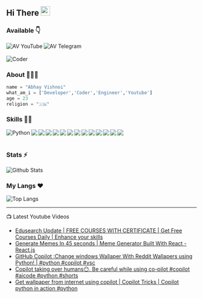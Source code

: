 ## Hi There <a href="https://www.youtube.com/channel/UCUXqHoKTMtk1jpViwNpbTBA/?sub_confirmation=1"><img src="https://media.giphy.com/media/hvRJCLFzcasrR4ia7z/giphy.gif" width="25px"></a>

### Available 👇

<p>
  <a href="https://www.youtube.com/channel/UCUXqHoKTMtk1jpViwNpbTBA/?sub_confirmation=1">
    <img align="left" alt="AV YouTube" src="https://img.icons8.com/color/48/000000/youtube-play.png"/>
  </a>
  <a href="https://telegram.dog/thetechpreneur">
    <img align="left" alt="AV Telegram" src="https://img.icons8.com/color/48/000000/telegram-app--v1.png"/>
  </a>
</p>
</br>
</br>

<!-- ![Profile Views](https://hits.seeyoufarm.com/api/count/incr/badge.svg?url=https://github.com/avthetechpreneur/&title=Profile%20Views) -->
<!-- [![Website](https://img.shields.io/website?label=youtube.com&style=for-the-badge&url=https://www.youtube.com/channel/UCUXqHoKTMtk1jpViwNpbTBA)](https://www.youtube.com/channel/UCUXqHoKTMtk1jpViwNpbTBA/?sub_confirmation=1)
 -->
<img alt="Coder" src="https://telegra.ph//file/50445bd56ada5eb76a452.gif" />

### About 🙋🏻‍♂️

```python
name = "Abhay Vishnoi"
what_am_i = ['Developer','Coder','Engineer','Youtube']
age = 23
religion = "🇮🇳"
```

### Skills 👨‍💻

<img align="left" alt="Python" src="https://img.icons8.com/color/48/000000/python--v1.png"/>
<img align="left" src="https://img.icons8.com/nolan/48/flask.png"/>
<img align="left" src="https://img.icons8.com/color/48/000000/html-5--v1.png"/>
<img align="left" src="https://img.icons8.com/color/48/000000/css3.png"/>
<img align="left" src="https://img.icons8.com/color/48/000000/javascript--v1.png"/>
<img align="left" src="https://img.icons8.com/officel/48/000000/php-logo.png"/>
<img align="left" src="https://img.icons8.com/color/48/000000/react-native.png"/>
<img align="left" src="https://img.icons8.com/color/48/000000/nodejs.png"/>
<img align="left" src="https://img.icons8.com/color/48/000000/heroku.png"/>
<img align="left" src="https://img.icons8.com/color/48/000000/wordpress.png"/>
<img align="left" src="https://img.icons8.com/color/48/000000/github--v1.png"/>
<img align="left" src="https://img.icons8.com/color/48/000000/mongodb.png"/>
<img align="left" src="https://img.icons8.com/color/48/000000/mysql-logo.png"/>

<!-- <img align="left" src="https://img.icons8.com/color/48/000000/c-plus-plus-logo.png"/>
<img align="left" src="https://img.icons8.com/color/48/000000/adobe-illustrator--v1.png"/>
<img align="left" src="https://img.icons8.com/color/48/000000/c-programming.png"/> -->
<img src="https://img.icons8.com/color/48/000000/selenium-test-automation.png"/>
<br/>
<br/>

### Stats ⚡️

![Github Stats](https://readmestats.vercel.app/api?username=abhayvishnoi&show_icons=true&theme=cobalt&count_private=true&include_all_commits=true)

### My Langs ❤️

![Top Langs](https://github-readme-stats.vercel.app/api/top-langs/?username=abhayvishnoi&layout=compact&langs_count=10)

---

📺 Latest Youtube Videos

<!-- YOUTUBE:START -->
- [Edusearch Update | FREE COURSES WITH CERTIFICATE | Get Free Courses Daily | Enhance your skills](https://www.youtube.com/watch?v=0Upr4EtmCjc)
- [Generate Memes In 45 seconds | Meme Generator Built With React - React.js](https://www.youtube.com/watch?v=yBsBWZ1ZRN8)
- [GitHub Copilot :Change windows Wallaper With Reddit Wallapers using Python! | #python #copilot #vsc](https://www.youtube.com/watch?v=hlB19hvJ9Gc)
- [Copilot taking over humans😶. Be careful while using co-pilot #copilot #aicode #python #shorts](https://www.youtube.com/watch?v=4h7XX2L7yVk)
- [Get wallpaper from internet using copilot | Copilot Tricks | Copilot python  in action #python](https://www.youtube.com/watch?v=WOj1CeJ2LMo)
<!-- YOUTUBE:END -->
